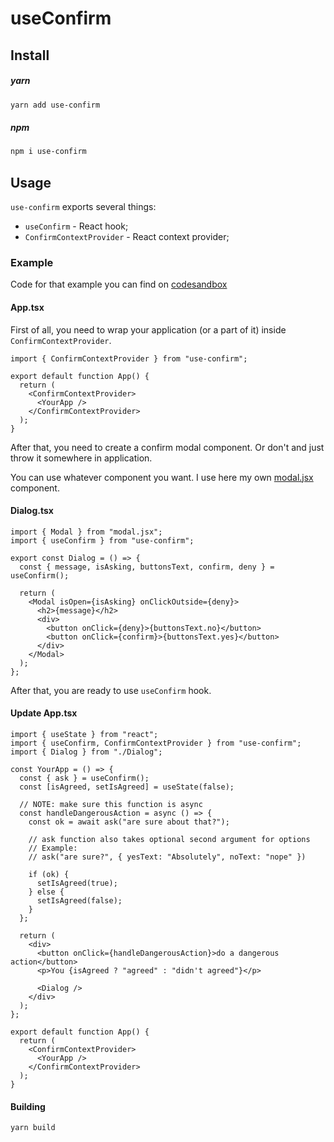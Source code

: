 # useConfirm

## Install

##### yarn

```bash
yarn add use-confirm
```

##### npm

```bash
npm i use-confirm
```

## Usage

`use-confirm` exports several things:

- `useConfirm` - React hook;
- `ConfirmContextProvider` - React context provider;

### Example

Code for that example you can find on [codesandbox](https://codesandbox.io/s/use-confirm-example-rvs5zs)

#### App.tsx

First of all, you need to wrap your application (or a part of it) inside `ConfirmContextProvider`.

```tsx
import { ConfirmContextProvider } from "use-confirm";

export default function App() {
  return (
    <ConfirmContextProvider>
      <YourApp />
    </ConfirmContextProvider>
  );
}
```

After that, you need to create a confirm modal component. Or don't and just throw it somewhere in application.

You can use whatever component you want. I use here my own [modal.jsx](https://npmjs.com/package/modal.jsx) component.

#### Dialog.tsx

```tsx
import { Modal } from "modal.jsx";
import { useConfirm } from "use-confirm";

export const Dialog = () => {
  const { message, isAsking, buttonsText, confirm, deny } = useConfirm();

  return (
    <Modal isOpen={isAsking} onClickOutside={deny}>
      <h2>{message}</h2>
      <div>
        <button onClick={deny}>{buttonsText.no}</button>
        <button onClick={confirm}>{buttonsText.yes}</button>
      </div>
    </Modal>
  );
};
```

After that, you are ready to use `useConfirm` hook.

#### Update App.tsx

```tsx
import { useState } from "react";
import { useConfirm, ConfirmContextProvider } from "use-confirm";
import { Dialog } from "./Dialog";

const YourApp = () => {
  const { ask } = useConfirm();
  const [isAgreed, setIsAgreed] = useState(false);

  // NOTE: make sure this function is async
  const handleDangerousAction = async () => {
    const ok = await ask("are sure about that?");

    // ask function also takes optional second argument for options
    // Example:
    // ask("are sure?", { yesText: "Absolutely", noText: "nope" })

    if (ok) {
      setIsAgreed(true);
    } else {
      setIsAgreed(false);
    }
  };

  return (
    <div>
      <button onClick={handleDangerousAction}>do a dangerous action</button>
      <p>You {isAgreed ? "agreed" : "didn't agreed"}</p>

      <Dialog />
    </div>
  );
};

export default function App() {
  return (
    <ConfirmContextProvider>
      <YourApp />
    </ConfirmContextProvider>
  );
}
```

#### Building

```bash
yarn build
```
